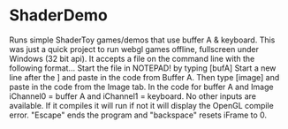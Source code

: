 # ShaderDemo
Runs simple ShaderToy games/demos that use buffer A &amp; keyboard.
This was just a quick project to run webgl games offline, fullscreen under Windows (32 bit api).
It accepts a file on the command line with the following format...
Start the file in NOTEPAD! by typing
[bufA]
Start a new line after the ] and paste in the code from Buffer A.
Then type
[image]
and paste in the code from the Image tab.
In the code for buffer A and Image iChannel0 = buffer A and iChannel1 = keyboard. 
No other inputs are available. If it compiles it will run if not it will display the OpenGL compile error. 
"Escape" ends the program and "backspace" resets iFrame to 0.
